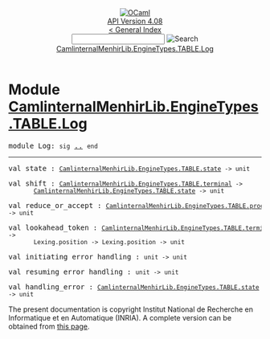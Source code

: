 <!-- ((! set title API !)) ((! set documentation !)) ((! set api !)) ((! set nobreadcrumb !)) -->
<div class="api"><header><nav class="toc brand"><a class="brand" href="https://ocaml.org/"><img src="colour-logo-gray.svg" class="svg" alt="OCaml"></a></nav><nav class="toc"><div class="toc_version"><a href="/docs" id="version-select">API Version 4.08</a></div><a href="index.html">&lt; General Index</a><div class="api_search"><input type="text" name="apisearch" id="api_search" oninput="mySearch(false);" onkeypress="this.oninput();" onclick="this.oninput();" onpaste="this.oninput();">
<img src="search_icon.svg" alt="Search" class="svg" onclick="mySearch(false)"></div>
<div id="search_results"></div><div class="toc_title"><a href="#top">CamlinternalMenhirLib.EngineTypes.TABLE.Log</a></div><ul></ul></nav></header>

<h1>Module <a href="type_CamlinternalMenhirLib.EngineTypes.TABLE.Log.html">CamlinternalMenhirLib.EngineTypes.TABLE.Log</a></h1>

<pre><span id="MODULELog"><span class="keyword">module</span> Log</span>: <code class="code"><span class="keyword">sig</span></code> <a href="CamlinternalMenhirLib.EngineTypes.TABLE.Log.html">..</a> <code class="code"><span class="keyword">end</span></code></pre><hr width="100%">

<pre><span id="VALstate"><span class="keyword">val</span> state</span> : <code class="type"><a href="CamlinternalMenhirLib.EngineTypes.TABLE.html#TYPEstate">CamlinternalMenhirLib.EngineTypes.TABLE.state</a> -&gt; unit</code></pre>
<pre><span id="VALshift"><span class="keyword">val</span> shift</span> : <code class="type"><a href="CamlinternalMenhirLib.EngineTypes.TABLE.html#TYPEterminal">CamlinternalMenhirLib.EngineTypes.TABLE.terminal</a> -&gt;<br>       <a href="CamlinternalMenhirLib.EngineTypes.TABLE.html#TYPEstate">CamlinternalMenhirLib.EngineTypes.TABLE.state</a> -&gt; unit</code></pre>
<pre><span id="VALreduce_or_accept"><span class="keyword">val</span> reduce_or_accept</span> : <code class="type"><a href="CamlinternalMenhirLib.EngineTypes.TABLE.html#TYPEproduction">CamlinternalMenhirLib.EngineTypes.TABLE.production</a> -&gt; unit</code></pre>
<pre><span id="VALlookahead_token"><span class="keyword">val</span> lookahead_token</span> : <code class="type"><a href="CamlinternalMenhirLib.EngineTypes.TABLE.html#TYPEterminal">CamlinternalMenhirLib.EngineTypes.TABLE.terminal</a> -&gt;<br>       Lexing.position -&gt; Lexing.position -&gt; unit</code></pre>
<pre><span id="VALinitiating_error_handling"><span class="keyword">val</span> initiating_error_handling</span> : <code class="type">unit -&gt; unit</code></pre>
<pre><span id="VALresuming_error_handling"><span class="keyword">val</span> resuming_error_handling</span> : <code class="type">unit -&gt; unit</code></pre>
<pre><span id="VALhandling_error"><span class="keyword">val</span> handling_error</span> : <code class="type"><a href="CamlinternalMenhirLib.EngineTypes.TABLE.html#TYPEstate">CamlinternalMenhirLib.EngineTypes.TABLE.state</a> -&gt; unit</code></pre>
<div class="copyright">The present documentation is copyright Institut National de Recherche en Informatique et en Automatique (INRIA). A complete version can be obtained from <a href="http://caml.inria.fr/pub/docs/manual-ocaml/">this page</a>.</div></div>